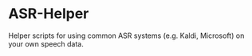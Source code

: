 # ASR-Helper
Helper scripts for using common ASR systems (e.g. Kaldi, Microsoft) on your own speech data.
